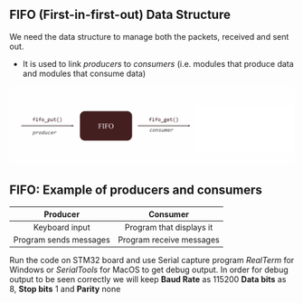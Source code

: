 ## FIFO (First-in-first-out) Data Structure

We need the data structure to manage both the packets, received and sent out. 

* It is used to link _producers_ to _consumers_ (i.e. modules that produce data and modules that consume data)     
         
<img src="images/fifo.png" alt="Producer to consumer link illustration" title="Producer to consumer link illustration"> 
     
## FIFO: Example of producers and consumers

| Producer               | Consumer                 |
|:----------------------:|:------------------------:|
| Keyboard input         | Program that displays it |
| Program sends messages | Program receive messages |     

Run the code on STM32 board and use Serial capture program _RealTerm_ for Windows or _SerialTools_ for MacOS to get debug output. In order for debug output to be seen correctly we will keep **Baud Rate** as 115200 **Data bits** as 8, **Stop bits** 1 and **Parity** none